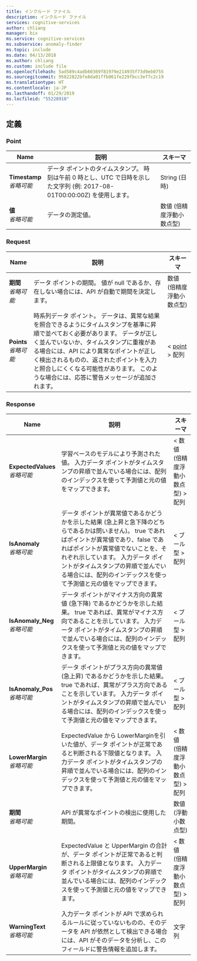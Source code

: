 ```yaml
---
title: インクルード ファイル
description: インクルード ファイル
services: cognitive-services
author: chliang
manager: bix
ms.service: cognitive-services
ms.subservice: anomaly-finder
ms.topic: include
ms.date: 04/13/2018
ms.author: chliang
ms.custom: include file
ms.openlocfilehash: 5ad589c4adb60369f81979e214935f73d9eb0755
ms.sourcegitcommit: 95822822bfe8da01ffb061fe229fbcc3ef7c2c19
ms.translationtype: HT
ms.contentlocale: ja-JP
ms.lasthandoff: 01/29/2019
ms.locfileid: "55228918"
---
```

<a name="definitions"></a>
## <a name="definitions"></a>定義

<a name="point"></a>
### <a name="point"></a>Point

|Name|説明|スキーマ|
|---|---|---|
|**Timestamp**  <br>*省略可能*|データ ポイントのタイムスタンプ。 時刻は午前 0 時とし、UTC で日時を示した文字列 (例: 2017-08-01T00:00:00Z) を使用します。|String (日時)|
|**値**  <br>*省略可能*|データの測定値。|数値 (倍精度浮動小数点型)|


<a name="request"></a>
### <a name="request"></a>Request

|Name|説明|スキーマ|
|---|---|---|
|**期間**  <br>*省略可能*|データ ポイントの期間。 値が null であるか、存在しない場合には、API が自動で期間を決定します。|数値 (倍精度浮動小数点型)|
|**Points**  <br>*省略可能*|時系列データ ポイント。 データは、異常な結果を照合できるようにタイムスタンプを基準に昇順で並べておく必要があります。 データが正しく並んでいないか、タイムスタンプに重複がある場合には、API により異常なポイントが正しく検出されるものの、返されたポイントを入力と照合しにくくなる可能性があります。 このような場合には、応答に警告メッセージが追加されます。|< [point](#point) > 配列|


<a name="response"></a>
### <a name="response"></a>Response

|Name|説明|スキーマ|
|---|---|---|
|**ExpectedValues**  <br>*省略可能*|学習ベースのモデルにより予測された値。 入力データ ポイントがタイムスタンプの昇順で並んでいる場合には、配列のインデックスを使って予測値と元の値をマップできます。|< 数値 (倍精度浮動小数点型) > 配列|
|**IsAnomaly**  <br>*省略可能*|データ ポイントが異常値であるかどうかを示した結果 (急上昇と急下降のどちらであるかは問いません)。 true であればポイントが異常値であり、false であればポイントが異常値でないことを、それぞれ示しています。 入力データ ポイントがタイムスタンプの昇順で並んでいる場合には、配列のインデックスを使って予測値と元の値をマップできます。|< ブール型 > 配列|
|**IsAnomaly_Neg**  <br>*省略可能*|データ ポイントがマイナス方向の異常値 (急下降) であるかどうかを示した結果。 true であれば、異常がマイナス方向であることを示しています。 入力データ ポイントがタイムスタンプの昇順で並んでいる場合には、配列のインデックスを使って予測値と元の値をマップできます。|< ブール型 > 配列|
|**IsAnomaly_Pos**  <br>*省略可能*|データ ポイントがプラス方向の異常値 (急上昇) であるかどうかを示した結果。 true であれば、異常がプラス方向であることを示しています。 入力データ ポイントがタイムスタンプの昇順で並んでいる場合には、配列のインデックスを使って予測値と元の値をマップできます。|< ブール型 > 配列|
|**LowerMargin**  <br>*省略可能*|ExpectedValue から LowerMarginを引いた値が、データ ポイントが正常であると判断される下限値となります。 入力データ ポイントがタイムスタンプの昇順で並んでいる場合には、配列のインデックスを使って予測値と元の値をマップできます。|< 数値 (倍精度浮動小数点型) > 配列|
|**期間**  <br>*省略可能*|API が異常なポイントの検出に使用した期間。|数値 (浮動小数点型)|
|**UpperMargin**  <br>*省略可能*|ExpectedValue と UpperMargin の合計が、データ ポイントが正常であると判断される上限値となります。 入力データ ポイントがタイムスタンプの昇順で並んでいる場合には、配列のインデックスを使って予測値と元の値をマップできます。|< 数値 (倍精度浮動小数点型) > 配列|
|**WarningText**  <br>*省略可能*|入力データ ポイントが API で求められるルールに従っていないものの、そのデータを API が依然として検出できる場合には、API がそのデータを分析し、このフィールドに警告情報を追加します。|文字列|



